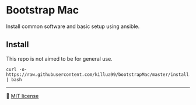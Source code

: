 # Bootstrap Mac

Install common software and basic setup using ansible.

## Install
This repo is not aimed to be for general use.

    curl -o- https://raw.githubusercontent.com/killua99/bootstrapMac/master/install.sh | bash

---

🌟 [MIT license](LICENSE)
